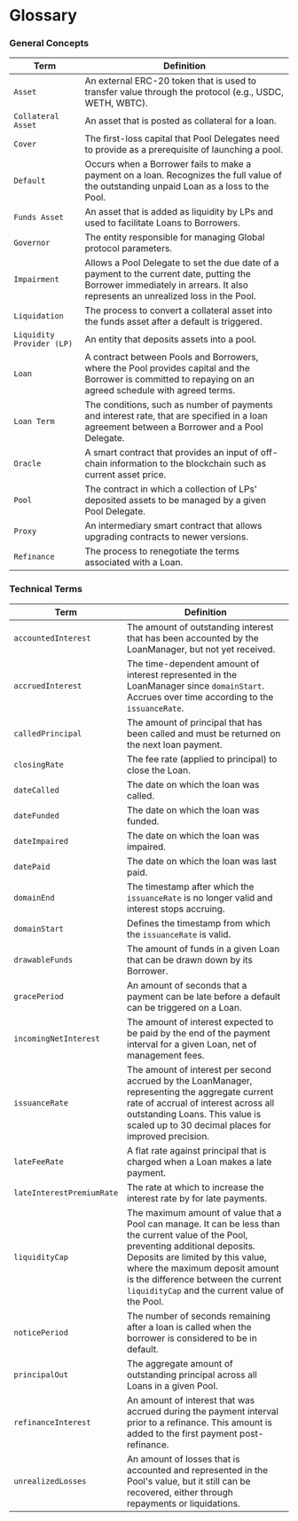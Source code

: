 # Glossary

### General Concepts

| Term                      | Definition                                                                                                                                                                   |
| ------------------------- | ---------------------------------------------------------------------------------------------------------------------------------------------------------------------------- |
| `Asset`                   | An external ERC-20 token that is used to transfer value through the protocol (e.g., USDC, WETH, WBTC).                                                                       |
| `Collateral Asset`        | An asset that is posted as collateral for a loan.                                                                                                                            |
| `Cover`                   | The first-loss capital that Pool Delegates need to provide as a prerequisite of launching a pool.                                                                            |
| `Default`                 | Occurs when a Borrower fails to make a payment on a loan. Recognizes the full value of the outstanding unpaid Loan as a loss to the Pool.                                    |
| `Funds Asset`             | An asset that is added as liquidity by LPs and used to facilitate Loans to Borrowers.                                                                                        |
| `Governor`                | The entity responsible for managing Global protocol parameters.                                                                                                              |
| `Impairment`              | Allows a Pool Delegate to set the due date of a payment to the current date, putting the Borrower immediately in arrears. It also represents an unrealized loss in the Pool. |
| `Liquidation`             | The process to convert a collateral asset into the funds asset after a default is triggered.                                                                                 |
| `Liquidity Provider (LP)` | An entity that deposits assets into a pool.                                                                                                                                  |
| `Loan`                    | A contract between Pools and Borrowers, where the Pool provides capital and the Borrower is committed to repaying on an agreed schedule with agreed terms.                   |
| `Loan Term`               | The conditions, such as number of payments and interest rate, that are specified in a loan agreement between a Borrower and a Pool Delegate.                                 |
| `Oracle`                  | A smart contract that provides an input of off-chain information to the blockchain such as current asset price.                                                              |
| `Pool`                    | The contract in which a collection of LPs' deposited assets to be managed by a given Pool Delegate.                                                                          |
| `Proxy`                   | An intermediary smart contract that allows upgrading contracts to newer versions.                                                                                            |
| `Refinance`               | The process to renegotiate the terms associated with a Loan.                                                                                                                 |

### Technical Terms

| Term                      | Definition                                                                                                                                                                                                                                                                                          |
| ------------------------- | --------------------------------------------------------------------------------------------------------------------------------------------------------------------------------------------------------------------------------------------------------------------------------------------------- |
| `accountedInterest`       | The amount of outstanding interest that has been accounted by the LoanManager, but not yet received.                                                                                                                                                                                                |
| `accruedInterest`         | The time-dependent amount of interest represented in the LoanManager since `domainStart`. Accrues over time according to the `issuanceRate`.                                                                                                                                                        |
| `calledPrincipal`         | The amount of principal that has been called and must be returned on the next loan payment.                                                                                                                                                                                                         |
| `closingRate`             | The fee rate (applied to principal) to close the Loan.                                                                                                                                                                                                                                              |
| `dateCalled`              | The date on which the loan was called.                                                                                                                                                                                                                                                              |
| `dateFunded`              | The date on which the loan was funded.                                                                                                                                                                                                                                                              |
| `dateImpaired`            | The date on which the loan was impaired.                                                                                                                                                                                                                                                            |
| `datePaid`                | The date on which the loan was last paid.                                                                                                                                                                                                                                                           |
| `domainEnd`               | The timestamp after which the `issuanceRate` is no longer valid and interest stops accruing.                                                                                                                                                                                                        |
| `domainStart`             | Defines the timestamp from which the `issuanceRate` is valid.                                                                                                                                                                                                                                       |
| `drawableFunds`           | The amount of funds in a given Loan that can be drawn down by its Borrower.                                                                                                                                                                                                                         |
| `gracePeriod`             | An amount of seconds that a payment can be late before a default can be triggered on a Loan.                                                                                                                                                                                                        |
| `incomingNetInterest`     | The amount of interest expected to be paid by the end of the payment interval for a given Loan, net of management fees.                                                                                                                                                                             |
| `issuanceRate`            | The amount of interest per second accrued by the LoanManager, representing the aggregate current rate of accrual of interest across all outstanding Loans. This value is scaled up to 30 decimal places for improved precision.                                                                     |
| `lateFeeRate`             | A flat rate against principal that is charged when a Loan makes a late payment.                                                                                                                                                                                                                     |
| `lateInterestPremiumRate` | The rate at which to increase the interest rate by for late payments.                                                                                                                                                                                                                               |
| `liquidityCap`            | The maximum amount of value that a Pool can manage. It can be less than the current value of the Pool, preventing additional deposits. Deposits are limited by this value, where the maximum deposit amount is the difference between the current `liquidityCap` and the current value of the Pool. |
| `noticePeriod`            | The number of seconds remaining after a loan is called when the borrower is considered to be in default.                                                                                                                                                                                            |
| `principalOut`            | The aggregate amount of outstanding principal across all Loans in a given Pool.                                                                                                                                                                                                                     |
| `refinanceInterest`       | An amount of interest that was accrued during the payment interval prior to a refinance. This amount is added to the first payment post-refinance.                                                                                                                                                  |
| `unrealizedLosses`        | An amount of losses that is accounted and represented in the Pool's value, but it still can be recovered, either through repayments or liquidations.                                                                                                                                                |
